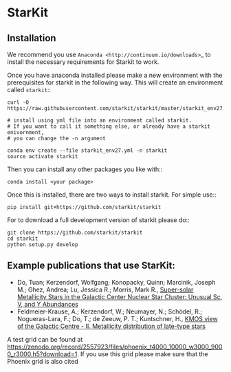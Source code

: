 # StarKit


## Installation

We recommend you use `Anaconda <http://continuum.io/downloads>`_ to install
the necessary requirements for Starkit to work.

Once you have anaconda installed please make a new environment with the prerequisites
for starkit in the following way. This will create an environment called `starkit`::

    curl -O https://raw.githubusercontent.com/starkit/starkit/master/starkit_env27.yml
    
    # install using yml file into an environment called starkit. 
    # If you want to call it something else, or already have a starkit enivornment, 
    # you can change the -n argument
    
    conda env create --file starkit_env27.yml -n starkit
    source activate starkit


Then you can install any other packages you like with::
  
    conda install <your package>

Once this is installed, there are two ways to install starkit. For simple use::

    pip install git+https://github.com/starkit/starkit

For to download a full development version of starkit please do::

    git clone https://github.com/starkit/starkit
    cd starkit
    python setup.py develop


## Example publications that use StarKit:

- Do, Tuan; Kerzendorf, Wolfgang; Konopacky, Quinn; Marcinik, Joseph M.; Ghez, Andrea; Lu, Jessica R.; Morris, Mark R., [Super-solar Metallicity Stars in the Galactic Center Nuclear Star Cluster: Unusual Sc, V, and Y Abundances](https://ui.adsabs.harvard.edu/#abs/2018ApJ...855L...5D/abstract)
- Feldmeier-Krause, A.; Kerzendorf, W.; Neumayer, N.; Schödel, R.; Nogueras-Lara, F.; Do, T.; de Zeeuw, P. T.; Kuntschner, H., [KMOS view of the Galactic Centre - II. Metallicity distribution of late-type stars](https://ui.adsabs.harvard.edu/#abs/2017MNRAS.464..194F/abstract)

A test grid can be found at https://zenodo.org/record/2557923/files/phoenix_t4000_10000_w3000_9000_r3000.h5?download=1. If you use this grid please make sure that the Phoenix grid is also cited
